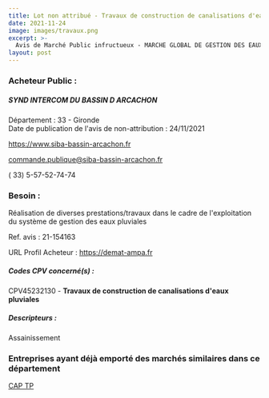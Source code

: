 ```yaml
---
title: Lot non attribué - Travaux de construction de canalisations d'eaux pluviales
date: 2021-11-24
image: images/travaux.png
excerpt: >-
  Avis de Marché Public infructueux - MARCHE GLOBAL DE GESTION DES EAUX PLUVIALES
layout: post
---
```


### Acheteur Public :
##### SYND INTERCOM DU BASSIN D ARCACHON
Département : 33 - Gironde<br/>
Date de publication de l'avis de non-attribution : 24/11/2021


https://www.siba-bassin-arcachon.fr

commande.publique@siba-bassin-arcachon.fr

( 33) 5-57-52-74-74
### Besoin :

Réalisation de diverses prestations/travaux dans le cadre de l'exploitation du système de gestion des eaux pluviales

Ref. avis : 21-154163

URL Profil Acheteur : https://demat-ampa.fr

##### Codes CPV concerné(s) :
CPV45232130 - **Travaux de construction de canalisations d'eaux pluviales** <br/>

##### Descripteurs :
Assainissement <br/>

### Entreprises ayant déjà emporté des marchés similaires dans ce département
<a href="/entreprise-578/siren-810329169">CAP TP</a><br/><br/>
